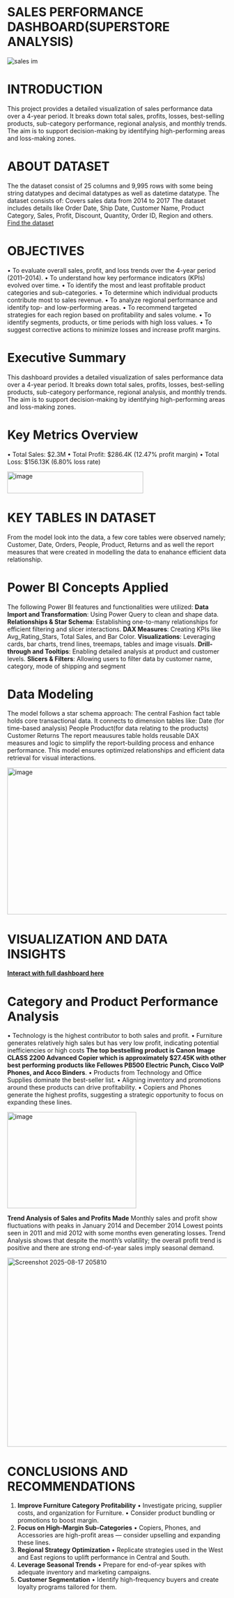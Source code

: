 # SALES PERFORMANCE DASHBOARD(SUPERSTORE ANALYSIS)

![sales im](https://github.com/user-attachments/assets/9efda9f6-2fa6-4ebc-868b-a861110748c1)

# INTRODUCTION
This project provides a detailed visualization of sales performance data over a 4-year period. It breaks down total sales, profits, losses, best-selling products, sub-category performance, regional analysis, and monthly trends. The aim is to support decision-making by identifying high-performing areas and loss-making zones.

# ABOUT DATASET
The the dataset consist of  25 columns and 9,995 rows with some being string datatypes and decimal datatypes as well as datetime datatype. The dataset consists of:
Covers sales data from 2014 to 2017 The dataset includes details like Order Date, Ship Date, Customer Name, Product Category, Sales, Profit, Discount, Quantity, Order ID, Region and others. [Find the dataset]( https://www.kaggle.com/datasets/mohamed38/superstoredataset)

# OBJECTIVES

• To evaluate overall sales, profit, and loss trends over the 4-year period (2011–2014).
• To understand how key performance indicators (KPIs) evolved over time. 
• To identify the most and least profitable product categories and sub-categories.
• To determine which individual products contribute most to sales revenue.
• To analyze regional performance and identify top- and low-performing areas.
• To recommend targeted strategies for each region based on profitability and sales volume.
• To identify segments, products, or time periods with high loss values.
• To suggest corrective actions to minimize losses and increase profit margins.

# Executive Summary

This dashboard provides a detailed visualization of sales performance data over a 4-year period. It breaks down total sales, profits, losses, best-selling products, sub-category performance, regional analysis, and monthly trends. The aim is to support decision-making by identifying high-performing areas and loss-making zones.

# Key Metrics Overview

• Total Sales: $2.3M
• Total Profit: $286.4K (12.47% profit margin)
• Total Loss: $156.13K (6.80% loss rate)

<img width="312" height="50" alt="image" src="https://github.com/user-attachments/assets/3f32fe05-dd29-4a43-b5b3-1f3ccc35b4ae" />


# KEY TABLES IN DATASET
From the model look into the data, a few core tables were observed namely; Customer, Date, Orders, People, Product, Returns and as well the report measures that were created in modelling the data to enahance efficient data relationship.

# Power BI Concepts Applied
The following Power BI features and functionalities were utilized:
**Data Import and Transformation**: Using Power Query to clean and shape data.
**Relationships & Star Schema**: Establishing one-to-many relationships for efficient filtering and slicer interactions.
**DAX Measures**: Creating KPIs like Avg_Rating_Stars, Total Sales, and Bar Color.
**Visualizations**: Leveraging cards, bar charts, trend lines, treemaps, tables and image visuals.
**Drill-through and Tooltips**: Enabling detailed analysis at product and customer levels.
**Slicers & Filters**: Allowing users to filter data by customer name, category, mode of shipping and segment

# Data Modeling
The model follows a star schema approach:
The central Fashion fact table holds core transactional data.
It connects to dimension tables like:
Date (for time-based analysis)
People
Product(for data relating to the products)
Customer
Returns
The report meausures table holds reusable DAX measures and logic to simplify the report-building process and enhance performance.
This model ensures optimized relationships and efficient data retrieval for visual interactions.

<img width="865" height="337" alt="image" src="https://github.com/user-attachments/assets/4c6012fc-34d1-4b16-98bd-90b6769a51e8" />

# VISUALIZATION AND DATA INSIGHTS
**[Interact with full dashboard here](https://app.powerbi.com/links/F_xQQCp7lj?ctid=f66fae02-5d36-495b-bfe0-78a6ff9f8e6e&pbi_source=linkShare)**

# Category and Product Performance Analysis
• Technology is the highest contributor to both sales and profit.
• Furniture generates relatively high sales but has very low profit, indicating potential inefficiencies or high costs
**The top bestselling product is Canon Image CLASS 2200 Advanced Copier which is approximately $27.45K with other best performing products like Fellowes PB500 Electric Punch, Cisco VoIP Phones, and Acco Binders**.
• Products from Technology and Office Supplies dominate the best-seller list.
• Aligning inventory and promotions around these products can drive profitability.
• Copiers and Phones generate the highest profits, suggesting a strategic opportunity to focus on expanding these lines.

<img width="296" height="221" alt="image" src="https://github.com/user-attachments/assets/e36f5ced-93d7-40e8-8bfb-17e92a91dde2" />

**Trend Analysis of Sales and Profits Made**
Monthly sales and profit show fluctuations with peaks in January 2014 and December 2014
Lowest points seen in 2011 and mid 2012 with some months even generating losses.
Trend Analysis shows that despite the month’s volatility; the overall profit trend is positive and there are strong end-of-year sales imply seasonal demand.

<img width="594" height="434" alt="Screenshot 2025-08-17 205810" src="https://github.com/user-attachments/assets/ee49ca37-a759-41f5-9b37-0debb03e9d25" />


# CONCLUSIONS AND RECOMMENDATIONS

1. **Improve Furniture Category Profitability**
• Investigate pricing, supplier costs, and organization for Furniture.
• Consider product bundling or promotions to boost margin.
2. **Focus on High-Margin Sub-Categories**
• Copiers, Phones, and Accessories are high-profit areas — consider upselling and expanding these lines.
3. **Regional Strategy Optimization**
• Replicate strategies used in the West and East regions to uplift performance in Central and South.
4. **Leverage Seasonal Trends**
• Prepare for end-of-year spikes with adequate inventory and marketing campaigns.
5. **Customer Segmentation**
• Identify high-frequency buyers and create loyalty programs tailored for them.
 



